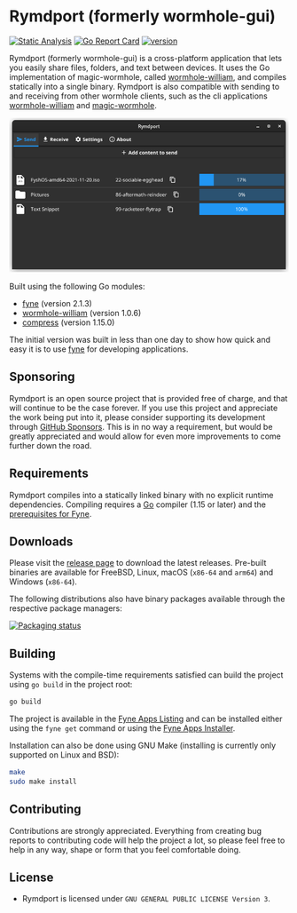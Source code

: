 # Rymdport (formerly wormhole-gui)

[![Static Analysis](https://github.com/Jacalz/rymdport/actions/workflows/static_analysis.yml/badge.svg?branch=main)](https://github.com/Jacalz/rymdport/actions/workflows/static_analysis.yml)
[![Go Report Card](https://goreportcard.com/badge/github.com/Jacalz/rymdport/v3)](https://goreportcard.com/report/github.com/Jacalz/rymdport/v3)
[![version](https://img.shields.io/github/v/tag/Jacalz/rymdport?label=version)](https://github.com/Jacalz/rymdport/releases/latest)

Rymdport (formerly wormhole-gui) is a cross-platform application that lets you easily share files, folders, and text between devices.
It uses the Go implementation of magic-wormhole, called [wormhole-william](https://github.com/psanford/wormhole-william), and compiles statically into a single binary. Rymdport is also compatible with sending to and receiving from other wormhole clients, such as the cli applications [wormhole-william](https://github.com/psanford/wormhole-william) and [magic-wormhole](https://github.com/magic-wormhole/magic-wormhole).

<p align="center">
  <img src="internal/assets/screenshot1.png" />
</p>

Built using the following Go modules:
- [fyne](https://github.com/fyne-io/fyne) (version 2.1.3)
- [wormhole-william](https://github.com/psanford/wormhole-william) (version 1.0.6)
- [compress](https://github.com/klauspost/compress) (version 1.15.0)

The initial version was built in less than one day to show how quick and easy it is to use [fyne](https://github.com/fyne-io/fyne) for developing applications.

## Sponsoring

Rymdport is an open source project that is provided free of charge, and that will continue to be the case forever. If you use this project and appreciate the work being put into it, please consider supporting its development through [GitHub Sponsors](https://github.com/sponsors/Jacalz). This is in no way a requirement, but would be greatly appreciated and would allow for even more improvements to come further down the road.

## Requirements

Rymdport compiles into a statically linked binary with no explicit runtime dependencies.
Compiling requires a [Go](https://golang.org) compiler (1.15 or later) and the [prerequisites for Fyne](https://developer.fyne.io/started/).

## Downloads

Please visit the [release page](https://github.com/Jacalz/rymdport/releases) to download the latest releases.
Pre-built binaries are available for FreeBSD, Linux, macOS (`x86-64` and `arm64`) and Windows (`x86-64`).

The following distributions also have binary packages available through the respective package managers:

[![Packaging status](https://repology.org/badge/vertical-allrepos/wormhole-gui.svg)](https://repology.org/project/wormhole-gui/versions)

## Building

Systems with the compile-time requirements satisfied can build the project using `go build` in the project root:
```bash
go build
```

The project is available in the [Fyne Apps Listing](https://apps.fyne.io/apps/rymdport.html) and can be installed either using the `fyne get` command or using the [Fyne Apps Installer](https://apps.fyne.io/apps/io.fyne.apps.html).

Installation can also be done using GNU Make (installing is currently only supported on Linux and BSD):
```bash
make
sudo make install
```

## Contributing

Contributions are strongly appreciated. Everything from creating bug reports to contributing code will help the project a lot, so please feel free to help in any way, shape or form that you feel comfortable doing.

## License
- Rymdport is licensed under `GNU GENERAL PUBLIC LICENSE Version 3`.
